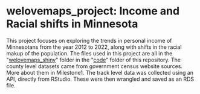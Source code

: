 # welovemaps_project: Income and Racial shifts in Minnesota

This project focuses on exploring the trends in personal income of Minnesotans from the year 2012 to 2022, along with shifts in the racial makup of the population. The files used in this project are all in the "[welovemaps_shiny]()" folder in the "[code](https://github.com/yospepin/welovemaps_project/tree/main/code)" folder of this repository. The county level datasets came from government census website sources. More about them in Milestone1. The track level data was collected using an API, directly from RStudio. These were then wrangled and saved as an RDS file.

